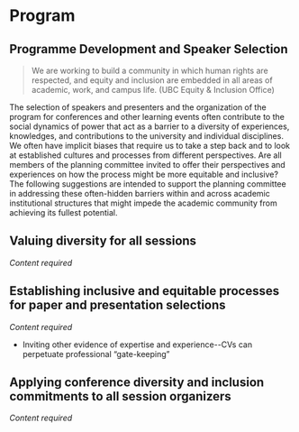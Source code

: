# Program

## Programme Development and Speaker Selection

> We are working to build a community in which human rights are respected, and equity and inclusion are embedded in all areas of academic, work, and campus life. (UBC Equity & Inclusion Office)

The selection of speakers and presenters and the organization of the program for conferences and other learning events often contribute to the social dynamics of power that act as a barrier to a diversity of experiences, knowledges, and contributions to the university and individual disciplines. We often have implicit biases that require us to take a step back and to look at established cultures and processes from different perspectives. Are all members of the planning committee invited to offer their perspectives and experiences on how the process might be more equitable and inclusive? The following suggestions are intended to support the planning committee in addressing these often-hidden barriers within and across academic institutional structures that might impede the academic community from achieving its fullest potential.

## Valuing diversity for all sessions

*Content required*

## Establishing inclusive and equitable processes for paper and presentation selections

*Content required*

- Inviting other evidence of expertise and experience--CVs can perpetuate professional “gate-keeping” 

## Applying conference diversity and inclusion commitments to all session organizers

*Content required*
